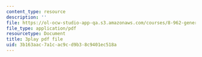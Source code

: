 ```yaml
---
content_type: resource
description: ''
file: https://ol-ocw-studio-app-qa.s3.amazonaws.com/courses/8-962-general-relativity-spring-2020/3b163aac7a1cac9cd9b38c9401ec518a_d1dtqw7f6pw.pdf
file_type: application/pdf
resourcetype: Document
title: 3play pdf file
uid: 3b163aac-7a1c-ac9c-d9b3-8c9401ec518a
---
```


